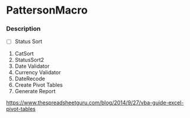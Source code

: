 # PattersonMacro

### Description


- [ ] Status Sort

<ol>
<li> CatSort </li>
<li> StatusSort2 </li>
<li> Date Validator </li>
<li> Currency Validator </li>
<li> DateRecode </li>
<li> Create Pivot Tables </li>
<li> Generate Report </li>
</ol>

https://www.thespreadsheetguru.com/blog/2014/9/27/vba-guide-excel-pivot-tables
